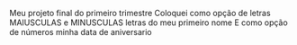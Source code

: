 Meu projeto final do primeiro trimestre
Coloquei como opção de letras MAIUSCULAS e MINUSCULAS letras do meu primeiro nome
E como opção de números minha data de aniversario 
